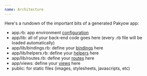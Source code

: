 ```yaml
---
name: Architecture
---
```


Here's a rundown of the important bits of a generated Pakyow app:

- app.rb: app environment [configuration](/configuration)
- app/lib: all of your back-end code goes here (every .rb file will be loaded automatically)
- app/lib/bindings.rb: define your [bindings](/bindings) here
- app/lib/helpers.rb: define your [helpers](/helpers) here
- app/lib/routes.rb: define your [routes](/routing) here
- app/views: define your [views](/view_composition) here
- public: for static files (images, stylesheets, javascripts, etc)